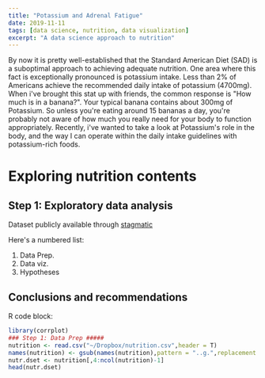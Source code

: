 ```yaml
---
title: "Potassium and Adrenal Fatigue"
date: 2019-11-11
tags: [data science, nutrition, data visualization]
excerpt: "A data science approach to nutrition"
---
```


By now it is pretty well-established that the Standard American Diet (SAD) is a suboptimal approach to achieving adequate nutrition. One area where this fact is exceptionally pronounced is potassium intake. Less than 2% of Americans achieve the recommended daily intake of potassium (4700mg). When i've brought this stat up with friends, the common response is "How much is in a banana?". Your typical banana contains about 300mg of Potassium. So unless you're eating around 15 bananas a day, you're probably not aware of how much you really need for your body to function appropriately. Recently, i've wanted to take a look at Potassium's role in the body, and the way I can operate within the daily intake guidelines with potassium-rich foods.

# Exploring nutrition contents

## Step 1: Exploratory data analysis
Dataset publicly available through [stagmatic](https://gist.github.com/syntagmatic/8702807)

Here's a numbered list:
1. Data Prep.
2. Data viz.
3. Hypotheses


## Conclusions and recommendations

R code block:
```r
library(corrplot)
### Step 1: Data Prep #####
nutrition <- read.csv("~/Dropbox/nutrition.csv",header = T)
names(nutrition) <- gsub(names(nutrition),pattern = "..g.",replacement = "",fixed = T)
nutr.dset <- nutrition[,4:ncol(nutrition)-1]
head(nutr.dset)

```
